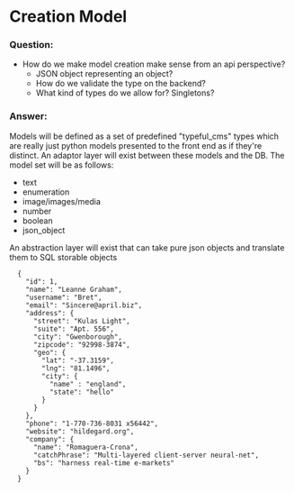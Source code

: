# Creation Model
### Question:
- How do we make model creation make sense from an api perspective?
    - JSON object representing an object?
    - How do we validate the type on the backend?
    - What kind of types do we allow for? Singletons?
### Answer:
Models will be defined as a set of predefined "typeful_cms" types which are
really just python models presented to the front end as if they're distinct. An
adaptor layer will exist between these models and the DB. The model set will be
as follows:

- text
- enumeration
- image/images/media
- number
- boolean
- json_object

An abstraction layer will exist that can take pure json objects and translate
them to SQL storable objects
```
  {
    "id": 1,
    "name": "Leanne Graham",
    "username": "Bret",
    "email": "Sincere@april.biz",
    "address": {
      "street": "Kulas Light",
      "suite": "Apt. 556",
      "city": "Gwenborough",
      "zipcode": "92998-3874",
      "geo": {
        "lat": "-37.3159",
        "lng": "81.1496",
        "city": {
          "name" : "england",
          "state": "hello"
        }
      }
    },
    "phone": "1-770-736-8031 x56442",
    "website": "hildegard.org",
    "company": {
      "name": "Romaguera-Crona",
      "catchPhrase": "Multi-layered client-server neural-net",
      "bs": "harness real-time e-markets"
    }
  }
```